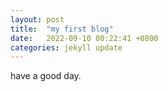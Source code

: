 ```yaml
---
layout: post
title:  "my first blog"
date:   2022-09-10 00:22:41 +0800
categories: jekyll update
---
```


have a good day.
